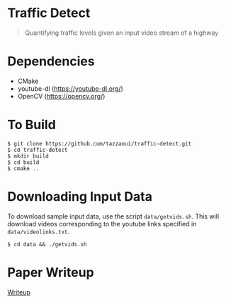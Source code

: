 # Traffic Detect
> Quantifying traffic levels given an input video stream of a highway

# Dependencies
* CMake
* youtube-dl (https://youtube-dl.org/)
* OpenCV (https://opencv.org/)

# To Build
```
$ git clone https://github.com/tazzaoui/traffic-detect.git
$ cd traffic-detect
$ mkdir build 
$ cd build
$ cmake ..
```

# Downloading Input Data
To download sample input data, use the script `data/getvids.sh`. 
This will download videos corresponding to the youtube links specified in `data/videolinks.txt`.

`$ cd data && ./getvids.sh`

# Paper Writeup
[Writeup](https://www.overleaf.com/2148262488wfdxqsvrmxyq)

